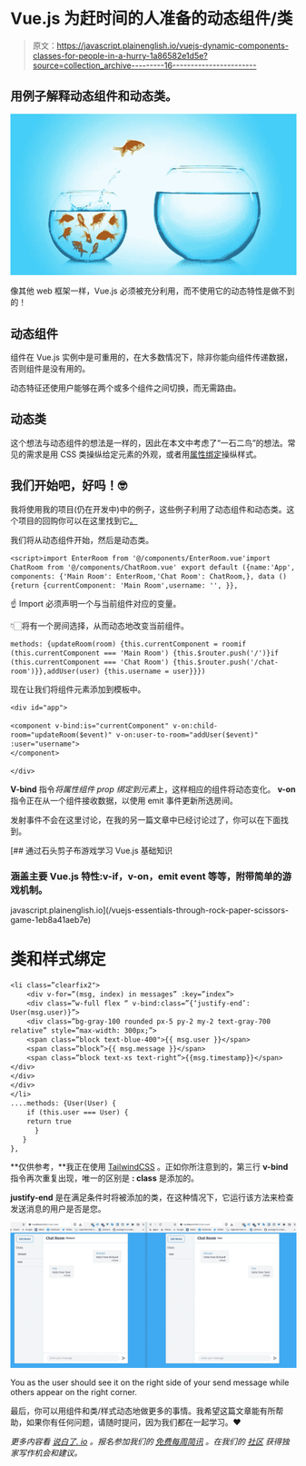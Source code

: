 # Vue.js 为赶时间的人准备的动态组件/类

> 原文：<https://javascript.plainenglish.io/vuejs-dynamic-components-classes-for-people-in-a-hurry-1a86582e1d5e?source=collection_archive---------16----------------------->

## 用例子解释动态组件和动态类。

![](img/ba181649044480c311cad80b0eba3f8e.png)

像其他 web 框架一样，Vue.js 必须被充分利用，而不使用它的动态特性是做不到的！

## **动态组件**

组件在 Vue.js 实例中是可重用的，在大多数情况下，除非你能向组件传递数据，否则组件是没有用的。

动态特征还使用户能够在两个或多个组件之间切换，而无需路由。

## **动态类**

这个想法与动态组件的想法是一样的，因此在本文中考虑了“一石二鸟”的想法。常见的需求是用 CSS 类操纵给定元素的外观，或者用[属性绑定](https://vuejs.org/v2/guide/class-and-style.html)操纵样式。

## 我们开始吧，好吗！🤓

我将使用我的项目(仍在开发中)中的例子，这些例子利用了动态组件和动态类。这个项目的回购你可以在这里找到它[。](https://github.com/Mozes721/Chat_App)

我们将从动态组件开始，然后是动态类。

```
<script>import EnterRoom from '@/components/EnterRoom.vue'import ChatRoom from '@/components/ChatRoom.vue' export default ({name:'App', components: {'Main Room': EnterRoom,'Chat Room': ChatRoom,}, data () {return {currentComponent: 'Main Room',username: '', }},
```

☝ ️Import 必须声明一个与当前组件对应的变量。

👇🏻将有一个房间选择，从而动态地改变当前组件。

```
methods: {updateRoom(room) {this.currentComponent = roomif (this.currentComponent === 'Main Room') {this.$router.push('/')}if (this.currentComponent === 'Chat Room') {this.$router.push('/chat-room')}},addUser(user) {this.username = user}}})
```

现在让我们将组件元素添加到模板中。

```
<div id="app"> 

<component v-bind:is="currentComponent" v-on:child-room="updateRoom($event)" v-on:user-to-room="addUser($event)"  :user="username">
</component> 

</div>
```

**V-bind** 指令*将属性组件 prop 绑定到元素*上，这样相应的组件将动态变化。 **v-on** 指令正在从一个组件接收数据，以使用 emit 事件更新所选房间。

发射事件不会在这里讨论，在我的另一篇文章中已经讨论过了，你可以在下面找到。

[](/vuejs-essentials-through-rock-paper-scissors-game-1eb8a41aeb7e) [## 通过石头剪子布游戏学习 Vue.js 基础知识

### 涵盖主要 Vue.js 特性:v-if，v-on，emit event 等等，附带简单的游戏机制。

javascript.plainenglish.io](/vuejs-essentials-through-rock-paper-scissors-game-1eb8a41aeb7e) 

# 类和样式绑定

```
<li class=”clearfix2"> 
    <div v-for=”(msg, index) in messages” :key=”index”> 
    <div class=”w-full flex “ v-bind:class=”{‘justify-end’:     User(msg.user)}”> 
    <div class=”bg-gray-100 rounded px-5 py-2 my-2 text-gray-700 relative” style=”max-width: 300px;”> 
    <span class=”block text-blue-400">{{ msg.user }}</span> 
    <span class=”block”>{{ msg.message }}</span> 
    <span class=”block text-xs text-right”>{{msg.timestamp}}</span>     </div> 
</div> 
</div> 
</li>
....methods: {User(User) {            
    if (this.user === User) {                
    return true            
      }        
   }    
},
```

**仅供参考，**我正在使用 [TailwindCSS](https://tailwindcss.com/) 。正如你所注意到的，第三行 **v-bind** 指令再次重复出现，唯一的区别是 **: class** 是添加的。

**justify-end** 是在满足条件时将被添加的类，在这种情况下，它运行该方法来检查发送消息的用户是否是您。

![](img/2c75278d4ba742d23754d039e1fdac7d.png)

You as the user should see it on the right side of your send message while others appear on the right corner.

最后，你可以用组件和类/样式动态地做更多的事情。我希望这篇文章能有所帮助，如果你有任何问题，请随时提问，因为我们都在一起学习。❤

*更多内容看* [*说白了. io*](http://plainenglish.io/) *。报名参加我们的* [*免费每周简讯*](http://newsletter.plainenglish.io/) *。在我们的* [*社区*](https://discord.gg/GtDtUAvyhW) *获得独家写作机会和建议。*